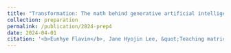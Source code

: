 ```yaml
---
title: "Transformation: The math behind generative artificial intelligence"
collection: preparation
permalink: /publication/2024-prep4
date: 2024-04-01
citation: '<b>Eunhye Flavin</b>, Jane Hyojin Lee, &quot;Teaching matrices in the context of AI image recognition for K-12 students,&quot; submission planned Apr. 2024.'
---
```

